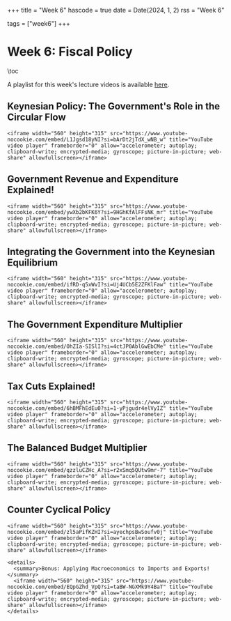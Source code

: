 +++
title = "Week 6"
hascode = true
date = Date(2024, 1, 2)
rss = "Week 6"

tags = ["week6"]
+++


# Week 6: Fiscal Policy

\toc

A playlist for this week's lecture videos is available [here](https://www.youtube.com/playlist?list=PLBl3tyVmUuViEJA_9e_3eZdX_MRKSLZVX).

## Keynesian Policy: The Government's Role in the Circular Flow

~~~
<iframe width="560" height="315" src="https://www.youtube-nocookie.com/embed/L1Jgsd18yNI?si=bArDt2jTdX_wNB_w" title="YouTube video player" frameborder="0" allow="accelerometer; autoplay; clipboard-write; encrypted-media; gyroscope; picture-in-picture; web-share" allowfullscreen></iframe>
~~~

## Government Revenue and Expenditure Explained!

~~~
<iframe width="560" height="315" src="https://www.youtube-nocookie.com/embed/ywXb2bKFK6Y?si=9HGhKfAlFFsNK_mr" title="YouTube video player" frameborder="0" allow="accelerometer; autoplay; clipboard-write; encrypted-media; gyroscope; picture-in-picture; web-share" allowfullscreen></iframe>
~~~

## Integrating the Government into the Keynesian Equilibrium

~~~
<iframe width="560" height="315" src="https://www.youtube-nocookie.com/embed/ifRD-q5xWvI?si=Uj4UCb5E2ZFKlFaw" title="YouTube video player" frameborder="0" allow="accelerometer; autoplay; clipboard-write; encrypted-media; gyroscope; picture-in-picture; web-share" allowfullscreen></iframe>
~~~

## The Government Expenditure Multiplier

~~~
<iframe width="560" height="315" src="https://www.youtube-nocookie.com/embed/OhZIa-SISlI?si=4ctJP0AblGwEbCMe" title="YouTube video player" frameborder="0" allow="accelerometer; autoplay; clipboard-write; encrypted-media; gyroscope; picture-in-picture; web-share" allowfullscreen></iframe>
~~~

## Tax Cuts Explained!

~~~
<iframe width="560" height="315" src="https://www.youtube-nocookie.com/embed/6hBMFhEdEu0?si=1-yPjgudr4elVyIZ" title="YouTube video player" frameborder="0" allow="accelerometer; autoplay; clipboard-write; encrypted-media; gyroscope; picture-in-picture; web-share" allowfullscreen></iframe>
~~~

## The Balanced Budget Multiplier

~~~
<iframe width="560" height="315" src="https://www.youtube-nocookie.com/embed/qzzluCZHc_A?si=r2xSmq5QUtw9mr-7" title="YouTube video player" frameborder="0" allow="accelerometer; autoplay; clipboard-write; encrypted-media; gyroscope; picture-in-picture; web-share" allowfullscreen></iframe>
~~~

## Counter Cyclical Policy

~~~
<iframe width="560" height="315" src="https://www.youtube-nocookie.com/embed/zl5aPifKZHI?si=ayechpsBwSoufv0j" title="YouTube video player" frameborder="0" allow="accelerometer; autoplay; clipboard-write; encrypted-media; gyroscope; picture-in-picture; web-share" allowfullscreen></iframe>
~~~


~~~
<details>
  <summary>Bonus: Applying Macroeconomics to Imports and Exports!</summary>
  <iframe width="560" height="315" src="https://www.youtube-nocookie.com/embed/EQpGZhd_VpQ?si=taBW-NGXMk9Y4BaT" title="YouTube video player" frameborder="0" allow="accelerometer; autoplay; clipboard-write; encrypted-media; gyroscope; picture-in-picture; web-share" allowfullscreen></iframe>
</details>
~~~
